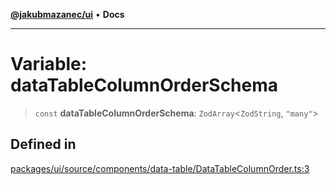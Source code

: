 [**@jakubmazanec/ui**](../README.md) • **Docs**

---

# Variable: dataTableColumnOrderSchema

> `const` **dataTableColumnOrderSchema**: `ZodArray`\<`ZodString`, `"many"`\>

## Defined in

[packages/ui/source/components/data-table/DataTableColumnOrder.ts:3](https://github.com/jakubmazanec/tools/blob/4809b04453aafb35a917917e0b4964a9ec0cd132/packages/ui/source/components/data-table/DataTableColumnOrder.ts#L3)
